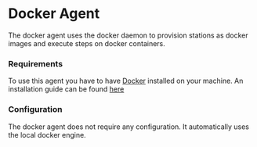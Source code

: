 # Docker Agent

The docker agent uses the docker daemon to provision stations as docker images and execute steps on docker containers.

### Requirements

To use this agent you have to have [Docker](https://www.docker.com) installed on your machine. An installation guide can be found [here](https://docs.docker.com/install/)

### Configuration

The docker agent does not require any configuration. It automatically uses the local docker engine.

